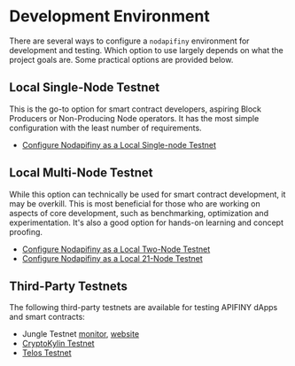 # Development Environment

There are several ways to configure a `nodapifiny` environment for development and testing. Which option to use largely depends on what the project goals are. Some practical options are provided below.

## Local Single-Node Testnet

This is the go-to option for smart contract developers, aspiring Block Producers or Non-Producing Node operators. It has the most simple configuration with the least number of requirements.

* [Configure Nodapifiny as a Local Single-node Testnet](00_local-single-node-testnet.md)

## Local Multi-Node Testnet

While this option can technically be used for smart contract development, it may be overkill. This is most beneficial for those who are working on aspects of core development, such as benchmarking, optimization and experimentation. It's also a good option for hands-on learning and concept proofing.

* [Configure Nodapifiny as a Local Two-Node Testnet](01_local-multi-node-testnet.md)
* [Configure Nodapifiny as a Local 21-Node Testnet](https://github.com/APIFINY/apifiny/blob/master/tutorials/bios-boot-tutorial/README.md)

## Third-Party Testnets

The following third-party testnets are available for testing APIFINY dApps and smart contracts:

* Jungle Testnet [monitor](https://monitor.jungletestnet.io/), [website](https://jungletestnet.io/)
* [CryptoKylin Testnet](https://www.cryptokylin.io/)
* [Telos Testnet](https://mon-test.telosfoundation.io/)
